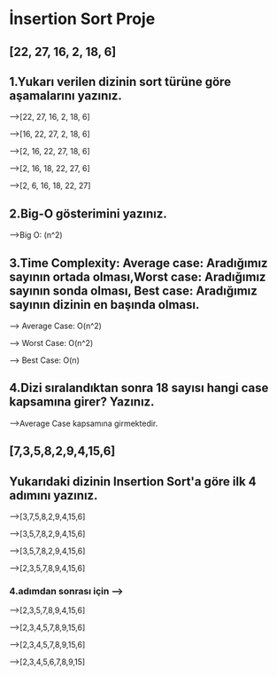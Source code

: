 # İnsertion Sort Proje

## [22, 27, 16, 2, 18, 6]
## 1.Yukarı verilen dizinin sort türüne göre aşamalarını yazınız.

<p> -->[22, 27, 16, 2, 18, 6]</p>
<p> -->[16, 22, 27, 2, 18, 6]</p>
<p> -->[2, 16, 22, 27, 18, 6]</p>
<p> -->[2, 16, 18, 22, 27, 6]</p>
<p> -->[2, 6, 16, 18, 22, 27]</p>

## 2.Big-O gösterimini yazınız.
<p> -->Big O: (n^2)</p>

## 3.Time Complexity: Average case: Aradığımız sayının ortada olması,Worst case: Aradığımız sayının sonda olması, Best case: Aradığımız sayının dizinin en başında olması.
<p> --> Average Case: O(n^2)</p>
<p> --> Worst Case: O(n^2)</p>
<p> --> Best Case: O(n)</p>

## 4.Dizi sıralandıktan sonra 18 sayısı hangi case kapsamına girer? Yazınız.
<p> -->Average Case kapsamına girmektedir.</p>


## [7,3,5,8,2,9,4,15,6]
## Yukarıdaki dizinin Insertion Sort'a göre ilk 4 adımını yazınız.
<p> -->[3,7,5,8,2,9,4,15,6]</p>
<p> -->[3,5,7,8,2,9,4,15,6]</p>
<p> -->[3,5,7,8,2,9,4,15,6]</p>
<p> -->[2,3,5,7,8,9,4,15,6]</p>

### 4.adımdan sonrası için -->
<p> -->[2,3,5,7,8,9,4,15,6]</p>
<p> -->[2,3,4,5,7,8,9,15,6]</p>
<p> -->[2,3,4,5,7,8,9,15,6]</p>
<p> -->[2,3,4,5,6,7,8,9,15]</p>


